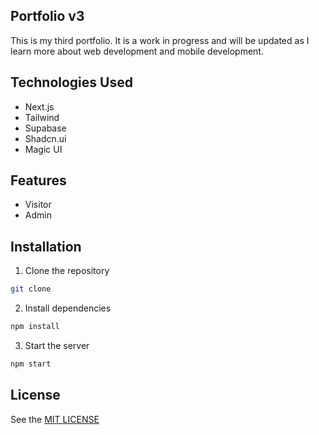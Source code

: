 ## Portfolio v3

This is my third portfolio. It is a work in progress and will be updated as I learn more about web development and mobile development.

## Technologies Used
- Next.js
- Tailwind
- Supabase
- Shadcn.ui
- Magic UI

## Features
- Visitor
- Admin

## Installation
1. Clone the repository
```bash
git clone
```
2. Install dependencies
```bash
npm install
```
3. Start the server
```bash
npm start
```

## License
See the [MIT LICENSE](./LICENSE)
